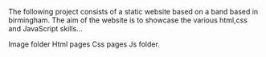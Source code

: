 The following project consists of a static website based on
a band based in birmingham. The aim of the website is to showcase the 
various html,css and JavaScript skills...

Image folder
Html pages
Css pages
Js folder.